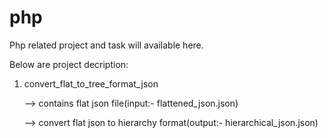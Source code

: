 # php
Php related project and task will available here.

Below are project decription:

1) convert_flat_to_tree_format_json 


    --> contains flat json file(input:- flattened_json.json)

    --> convert flat json to hierarchy format(output:- hierarchical_json.json)

